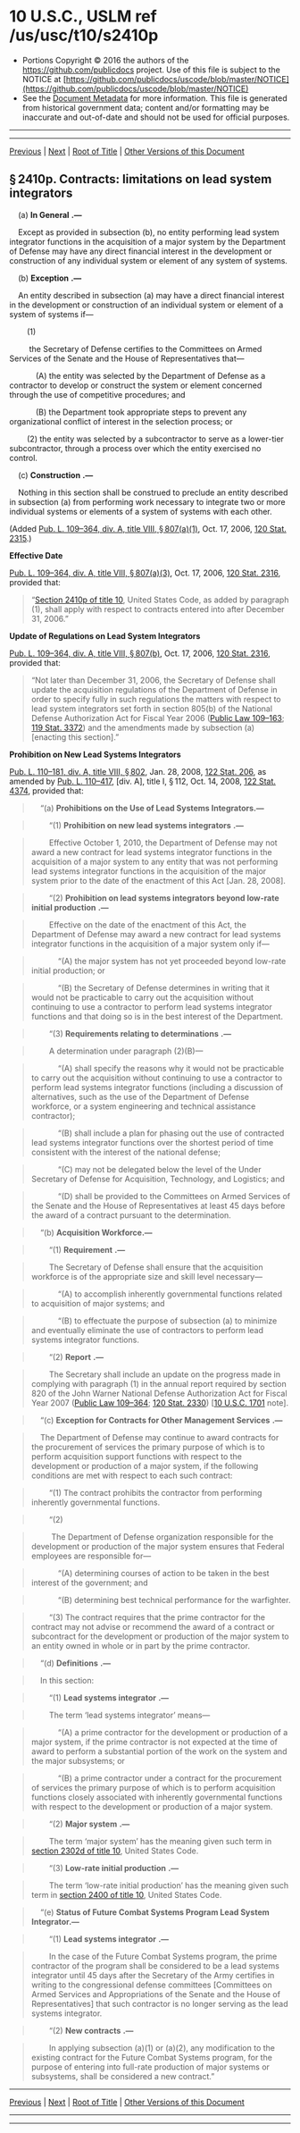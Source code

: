---
---

# 10 U.S.C., USLM ref /us/usc/t10/s2410p

* Portions Copyright © 2016 the authors of the https://github.com/publicdocs project.
  Use of this file is subject to the NOTICE at [https://github.com/publicdocs/uscode/blob/master/NOTICE](https://github.com/publicdocs/uscode/blob/master/NOTICE)
* See the [Document Metadata](././../../../../../..//README.md) for more information.
  This file is generated from historical government data; content and/or formatting may be inaccurate and out-of-date and should not be used for official purposes.

----------
----------

[Previous](./../../../../../..//us/usc/t10/stA/ptIV/ch141/m__us_usc_t10_s2410o.md) | [Next](./../../../../../..//us/usc/t10/stA/ptIV/ch141/m__us_usc_t10_s2410q.md) | [Root of Title](./../../../../../../) | [Other Versions of this Document](https://publicdocs.github.io/go/links?ns=uslm&ref=%2Fus%2Fusc%2Ft10%2Fs2410p)

## § 2410p. Contracts: limitations on lead system integrators

    (a)  __In General__  __.—__ 

    Except as provided in subsection (b), no entity performing lead system integrator functions in the acquisition of a major system by the Department of Defense may have any direct financial interest in the development or construction of any individual system or element of any system of systems.

    (b)  __Exception__  __.—__ 

    An entity described in subsection (a) may have a direct financial interest in the development or construction of an individual system or element of a system of systems if—

        (1)

         the Secretary of Defense certifies to the Committees on Armed Services of the Senate and the House of Representatives that—

            (A) the entity was selected by the Department of Defense as a contractor to develop or construct the system or element concerned through the use of competitive procedures; and

            (B) the Department took appropriate steps to prevent any organizational conflict of interest in the selection process; or

        (2) the entity was selected by a subcontractor to serve as a lower-tier subcontractor, through a process over which the entity exercised no control.

    (c)  __Construction__  __.—__ 

    Nothing in this section shall be construed to preclude an entity described in subsection (a) from performing work necessary to integrate two or more individual systems or elements of a system of systems with each other.

(Added [Pub. L. 109–364, div. A, title VIII, § 807(a)(1)][/us/pl/109/364/s807/a/1], Oct. 17, 2006, [120 Stat. 2315][/us/stat/120/2315].)

 __Effective Date__ 

[Pub. L. 109–364, div. A, title VIII, § 807(a)(3)][/us/pl/109/364/s807/a/3], Oct. 17, 2006, [120 Stat. 2316][/us/stat/120/2316], provided that: 

> “[Section 2410p of title 10][/us/usc/t10/s2410p], United States Code, as added by paragraph (1), shall apply with respect to contracts entered into after December 31, 2006.”

 __Update of Regulations on Lead System Integrators__ 

[Pub. L. 109–364, div. A, title VIII, § 807(b)][/us/pl/109/364/s807/b], Oct. 17, 2006, [120 Stat. 2316][/us/stat/120/2316], provided that: 

> “Not later than December 31, 2006, the Secretary of Defense shall update the acquisition regulations of the Department of Defense in order to specify fully in such regulations the matters with respect to lead system integrators set forth in section 805(b) of the National Defense Authorization Act for Fiscal Year 2006 ([Public Law 109–163][/us/pl/109/163]; [119 Stat. 3372][/us/stat/119/3372]) and the amendments made by subsection (a) \[enacting this section\].”

 __Prohibition on New Lead Systems Integrators__ 

[Pub. L. 110–181, div. A, title VIII, § 802][/us/pl/110/181/s802], Jan. 28, 2008, [122 Stat. 206][/us/stat/122/206], as amended by [Pub. L. 110–417][/us/pl/110/417], \[div. A\], title I, § 112, Oct. 14, 2008, [122 Stat. 4374][/us/stat/122/4374], provided that:

>     “(a) __Prohibitions on the Use of Lead Systems Integrators.—__ 

>         “(1)  __Prohibition on new lead systems integrators__  __.—__ 

>         Effective October 1, 2010, the Department of Defense may not award a new contract for lead systems integrator functions in the acquisition of a major system to any entity that was not performing lead systems integrator functions in the acquisition of the major system prior to the date of the enactment of this Act \[Jan. 28, 2008\].

>         “(2)  __Prohibition on lead systems integrators beyond low-rate initial production__  __.—__ 

>         Effective on the date of the enactment of this Act, the Department of Defense may award a new contract for lead systems integrator functions in the acquisition of a major system only if—

>             “(A) the major system has not yet proceeded beyond low-rate initial production; or

>             “(B) the Secretary of Defense determines in writing that it would not be practicable to carry out the acquisition without continuing to use a contractor to perform lead systems integrator functions and that doing so is in the best interest of the Department.

>         “(3)  __Requirements relating to determinations__  __.—__ 

>         A determination under paragraph (2)(B)—

>             “(A) shall specify the reasons why it would not be practicable to carry out the acquisition without continuing to use a contractor to perform lead systems integrator functions (including a discussion of alternatives, such as the use of the Department of Defense workforce, or a system engineering and technical assistance contractor);

>             “(B) shall include a plan for phasing out the use of contracted lead systems integrator functions over the shortest period of time consistent with the interest of the national defense;

>             “(C) may not be delegated below the level of the Under Secretary of Defense for Acquisition, Technology, and Logistics; and

>             “(D) shall be provided to the Committees on Armed Services of the Senate and the House of Representatives at least 45 days before the award of a contract pursuant to the determination.

>     “(b) __Acquisition Workforce.—__ 

>         “(1)  __Requirement__  __.—__ 

>         The Secretary of Defense shall ensure that the acquisition workforce is of the appropriate size and skill level necessary—

>             “(A) to accomplish inherently governmental functions related to acquisition of major systems; and

>             “(B) to effectuate the purpose of subsection (a) to minimize and eventually eliminate the use of contractors to perform lead systems integrator functions.

>         “(2)  __Report__  __.—__ 

>         The Secretary shall include an update on the progress made in complying with paragraph (1) in the annual report required by section 820 of the John Warner National Defense Authorization Act for Fiscal Year 2007 ([Public Law 109–364][/us/pl/109/364]; [120 Stat. 2330][/us/stat/120/2330]) \[[10 U.S.C. 1701][/us/usc/t10/s1701] note\].

>     “(c)  __Exception for Contracts for Other Management Services__  __.—__ 

>     The Department of Defense may continue to award contracts for the procurement of services the primary purpose of which is to perform acquisition support functions with respect to the development or production of a major system, if the following conditions are met with respect to each such contract:

>         “(1) The contract prohibits the contractor from performing inherently governmental functions.

>         “(2)

>          The Department of Defense organization responsible for the development or production of the major system ensures that Federal employees are responsible for—

>             “(A) determining courses of action to be taken in the best interest of the government; and

>             “(B) determining best technical performance for the warfighter.

>         “(3) The contract requires that the prime contractor for the contract may not advise or recommend the award of a contract or subcontract for the development or production of the major system to an entity owned in whole or in part by the prime contractor.

>     “(d)  __Definitions__  __.—__ 

>     In this section:

>         “(1)  __Lead systems integrator__  __.—__ 

>         The term ‘lead systems integrator’ means—

>             “(A) a prime contractor for the development or production of a major system, if the prime contractor is not expected at the time of award to perform a substantial portion of the work on the system and the major subsystems; or

>             “(B) a prime contractor under a contract for the procurement of services the primary purpose of which is to perform acquisition functions closely associated with inherently governmental functions with respect to the development or production of a major system.

>         “(2)  __Major system__  __.—__ 

>         The term ‘major system’ has the meaning given such term in [section 2302d of title 10][/us/usc/t10/s2302d], United States Code.

>         “(3)  __Low-rate initial production__  __.—__ 

>         The term ‘low-rate initial production’ has the meaning given such term in [section 2400 of title 10][/us/usc/t10/s2400], United States Code.

>     “(e) __Status of Future Combat Systems Program Lead System Integrator.—__ 

>         “(1)  __Lead systems integrator__  __.—__ 

>         In the case of the Future Combat Systems program, the prime contractor of the program shall be considered to be a lead systems integrator until 45 days after the Secretary of the Army certifies in writing to the congressional defense committees \[Committees on Armed Services and Appropriations of the Senate and the House of Representatives\] that such contractor is no longer serving as the lead systems integrator.

>         “(2)  __New contracts__  __.—__ 

>         In applying subsection (a)(1) or (a)(2), any modification to the existing contract for the Future Combat Systems program, for the purpose of entering into full-rate production of major systems or subsystems, shall be considered a new contract.”

----------

[Previous](./../../../../../..//us/usc/t10/stA/ptIV/ch141/m__us_usc_t10_s2410o.md) | [Next](./../../../../../..//us/usc/t10/stA/ptIV/ch141/m__us_usc_t10_s2410q.md) | [Root of Title](./../../../../../../) | [Other Versions of this Document](https://publicdocs.github.io/go/links?ns=uslm&ref=%2Fus%2Fusc%2Ft10%2Fs2410p)

----------
----------

[/us/pl/109/364/s807/a/1]: https://publicdocs.github.io/go/links?ns=uslm&ref=%2Fus%2Fpl%2F109%2F364%2Fs807%2Fa%2F1
[/us/stat/120/2315]: https://publicdocs.github.io/go/links?ns=uslm&ref=%2Fus%2Fstat%2F120%2F2315
[/us/pl/109/364/s807/a/3]: https://publicdocs.github.io/go/links?ns=uslm&ref=%2Fus%2Fpl%2F109%2F364%2Fs807%2Fa%2F3
[/us/stat/120/2316]: https://publicdocs.github.io/go/links?ns=uslm&ref=%2Fus%2Fstat%2F120%2F2316
[/us/usc/t10/s2410p]: https://publicdocs.github.io/go/links?ns=uslm&ref=%2Fus%2Fusc%2Ft10%2Fs2410p
[/us/pl/109/364/s807/b]: https://publicdocs.github.io/go/links?ns=uslm&ref=%2Fus%2Fpl%2F109%2F364%2Fs807%2Fb
[/us/stat/120/2316]: https://publicdocs.github.io/go/links?ns=uslm&ref=%2Fus%2Fstat%2F120%2F2316
[/us/pl/109/163]: https://publicdocs.github.io/go/links?ns=uslm&ref=%2Fus%2Fpl%2F109%2F163
[/us/stat/119/3372]: https://publicdocs.github.io/go/links?ns=uslm&ref=%2Fus%2Fstat%2F119%2F3372
[/us/pl/110/181/s802]: https://publicdocs.github.io/go/links?ns=uslm&ref=%2Fus%2Fpl%2F110%2F181%2Fs802
[/us/stat/122/206]: https://publicdocs.github.io/go/links?ns=uslm&ref=%2Fus%2Fstat%2F122%2F206
[/us/pl/110/417]: https://publicdocs.github.io/go/links?ns=uslm&ref=%2Fus%2Fpl%2F110%2F417
[/us/stat/122/4374]: https://publicdocs.github.io/go/links?ns=uslm&ref=%2Fus%2Fstat%2F122%2F4374
[/us/pl/109/364]: https://publicdocs.github.io/go/links?ns=uslm&ref=%2Fus%2Fpl%2F109%2F364
[/us/stat/120/2330]: https://publicdocs.github.io/go/links?ns=uslm&ref=%2Fus%2Fstat%2F120%2F2330
[/us/usc/t10/s1701]: https://publicdocs.github.io/go/links?ns=uslm&ref=%2Fus%2Fusc%2Ft10%2Fs1701
[/us/usc/t10/s2302d]: https://publicdocs.github.io/go/links?ns=uslm&ref=%2Fus%2Fusc%2Ft10%2Fs2302d
[/us/usc/t10/s2400]: https://publicdocs.github.io/go/links?ns=uslm&ref=%2Fus%2Fusc%2Ft10%2Fs2400


